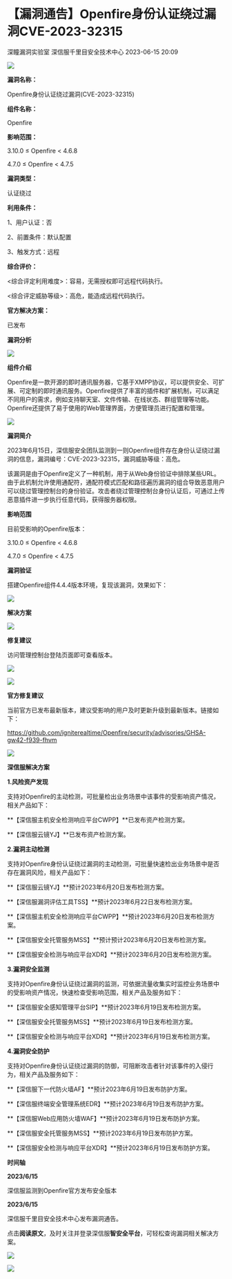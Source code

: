 #  【漏洞通告】Openfire身份认证绕过漏洞CVE-2023-32315   
深瞳漏洞实验室  深信服千里目安全技术中心   2023-06-15 20:09  
  
![](https://mmbiz.qpic.cn/mmbiz_gif/w8NHw6tcQ5zRxX3tHd95gfibiaAFcibTjqEN1TEK9qgXw6RMicw91jF6LiaxIX2V4laEaOrdNZ3hoxbyhUHVx8qzRAw/640?wx_fmt=gif "")  
  
**漏洞名称：**  
  
Openfire身份认证绕过漏洞(CVE-2023-32315)  
  
**组件名称：**  
  
Openfire  
  
**影响范围：**  
  
3.10.0 ≤ Openfire < 4.6.8  
  
4.7.0 ≤ Openfire < 4.7.5  
  
**漏洞类型：**  
  
认证绕过  
  
**利用条件：**  
  
1、用户认证：否  
  
2、前置条件：默认配置  
  
3、触发方式：远程  
  
**综合评价：**  
  
<综合评定利用难度>：容易，无需授权即可远程代码执行。  
  
<综合评定威胁等级>：高危，能造成远程代码执行。  
  
**官方解决方案：**  
  
已发布  
  
  
  
  
  
**漏洞分析**  
  
![](https://mmbiz.qpic.cn/mmbiz_gif/w8NHw6tcQ5zRxX3tHd95gfibiaAFcibTjqEfLA54NMeRqvOX7w9opZx4MUqkQ3YjErRtPwhuIB88cqKDAibLHUu1Yg/640?wx_fmt=gif "")  
  
**组件介绍**  
  
Openfire是一款开源的即时通讯服务器，它基于XMPP协议，可以提供安全、可扩展、可定制的即时通讯服务。Openfire提供了丰富的插件和扩展机制，可以满足不同用户的需求，例如支持聊天室、文件传输、在线状态、群组管理等功能。Openfire还提供了易于使用的Web管理界面，方便管理员进行配置和管理。  
  
![](https://mmbiz.qpic.cn/mmbiz_gif/w8NHw6tcQ5zRxX3tHd95gfibiaAFcibTjqEfLA54NMeRqvOX7w9opZx4MUqkQ3YjErRtPwhuIB88cqKDAibLHUu1Yg/640?wx_fmt=gif "")  
  
**漏洞简介**  
  
2023年6月15日，深信服安全团队监测到一则Openfire组件存在身份认证绕过漏洞的信息，漏洞编号：CVE-2023-32315，漏洞威胁等级：高危。  
  
该漏洞是由于Openfire定义了一种机制，用于从Web身份验证中排除某些URL。由于此机制允许使用通配符，通配符模式匹配和路径遍历漏洞的组合导致恶意用户可以绕过管理控制台的身份验证。攻击者绕过管理控制台身份认证后，可通过上传恶意插件进一步执行任意代码，获得服务器权限。  
  
  
**影响范围**  
  
目前受影响的Openfire版本：  
  
3.10.0 ≤ Openfire < 4.6.8  
  
4.7.0 ≤ Openfire < 4.7.5  
  
  
**漏洞验证**  
  
  
搭建Openfire组件4.4.4版本环境，复现该漏洞，效果如下：  
  
![](https://mmbiz.qpic.cn/mmbiz_png/w8NHw6tcQ5zRxX3tHd95gfibiaAFcibTjqEd5HbJtTNRetj7EHWhH3bmVpXBhQibiabquJpBpDo9iaOetOYdFMeDC6MA/640?wx_fmt=png "")  
  
  
  
**解决方案**  
  
![](https://mmbiz.qpic.cn/mmbiz_gif/w8NHw6tcQ5zRxX3tHd95gfibiaAFcibTjqEfLA54NMeRqvOX7w9opZx4MUqkQ3YjErRtPwhuIB88cqKDAibLHUu1Yg/640?wx_fmt=gif "")  
  
**修复建议**  
  
  
访问管理控制台登陆页面即可查看版本。  
  
![](https://mmbiz.qpic.cn/mmbiz_png/w8NHw6tcQ5zRxX3tHd95gfibiaAFcibTjqELXh3Keia3kD1lyoDZ13oicicKYiae5zV5HhGqAnDvLibqtuEriaicU8568GUQ/640?wx_fmt=png "")  
  
  
![](https://mmbiz.qpic.cn/mmbiz_gif/w8NHw6tcQ5zRxX3tHd95gfibiaAFcibTjqEfLA54NMeRqvOX7w9opZx4MUqkQ3YjErRtPwhuIB88cqKDAibLHUu1Yg/640?wx_fmt=gif "")  
  
**官方修复建议**  
  
  
当前官方已发布最新版本，建议受影响的用户及时更新升级到最新版本。链接如下：  
  
https://github.com/igniterealtime/Openfire/security/advisories/GHSA-gw42-f939-fhvm  
  
![](https://mmbiz.qpic.cn/mmbiz_gif/w8NHw6tcQ5zRxX3tHd95gfibiaAFcibTjqEfLA54NMeRqvOX7w9opZx4MUqkQ3YjErRtPwhuIB88cqKDAibLHUu1Yg/640?wx_fmt=gif "")  
  
**深信服解决方案**  
  
  
**1.风险资产发现**  
  
支持对Openfire的主动检测，可批量检出业务场景中该事件的受影响资产情况，相关产品如下：  
  
**【深信服主机安全检测响应平台CWPP】**已发布资产检测方案。  
  
**【深信服云镜YJ】**已发布资产检测方案。  
  
  
**2.漏洞主动检测**  
  
支持对Openfire身份认证绕过漏洞的主动检测，可批量快速检出业务场景中是否存在漏洞风险，相关产品如下：  
  
**【深信服云镜YJ】**预计2023年6月20日发布检测方案。  
  
**【深信服漏洞评估工具TSS】**预计2023年6月22日发布检测方案。  
  
**【深信服主机安全检测响应平台CWPP】**预计2023年6月20日发布检测方案。  
  
**【深信服安全托管服务MSS】**预计预计2023年6月20日发布检测方案。  
  
**【深信服安全检测与响应平台XDR】**预计2023年6月20日发布检测方案。  
  
  
**3.漏洞安全监测**  
  
支持对Openfire身份认证绕过漏洞的监测，可依据流量收集实时监控业务场景中的受影响资产情况，快速检查受影响范围，相关产品及服务如下：  
  
**【深信服安全感知管理平台SIP】**预计2023年6月19日发布检测方案。  
  
**【深信服安全托管服务MSS】**预计2023年6月19日发布检测方案。  
  
**【深信服安全检测与响应平台XDR】**预计2023年6月19日发布检测方案。  
  
  
**4.漏洞安全防护**  
  
支持对Openfire身份认证绕过漏洞的防御，可阻断攻击者针对该事件的入侵行为，相关产品及服务如下：  
  
**【深信服下一代防火墙AF】**预计2023年6月19日发布防护方案。  
  
**【深信服终端安全管理系统EDR】**预计2023年6月19日发布防护方案。  
  
**【深信服Web应用防火墙WAF】**预计2023年6月19日发布防护方案。  
  
**【深信服安全托管服务MSS】**预计2023年6月19日发布防护方案。  
  
**【深信服安全检测与响应平台XDR】**预计2023年6月19日发布防护方案。  
  
  
**时间轴**  
  
  
  
**2023/6/15**  
  
深信服监测到Openfire官方发布安全版本  
  
  
**2023/6/15**  
  
深信服千里目安全技术中心发布漏洞通告。  
  
  
点击**阅读原文**，及时关注并登录深信服**智安全平台**，可轻松查询漏洞相关解决方案。  
  
![](https://mmbiz.qpic.cn/mmbiz_png/w8NHw6tcQ5zRxX3tHd95gfibiaAFcibTjqEAdsBeQLVW8UttK0j1RXDibXzpnYgPtXa8x2uvf8ibh9m0IpD6nzJ7dcA/640?wx_fmt=png "")  
  
  
![](https://mmbiz.qpic.cn/mmbiz_jpg/w8NHw6tcQ5zRxX3tHd95gfibiaAFcibTjqEkeRyBXgRq0PP5G9HJQQna39fStTsT6mU1xjdygYJOunCyuS9cy1bMw/640?wx_fmt=jpeg "")  
  
  
  

